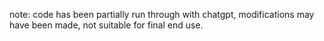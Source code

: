 note: code has been partially run through with chatgpt, modifications may have been made, not suitable for final end use. 

